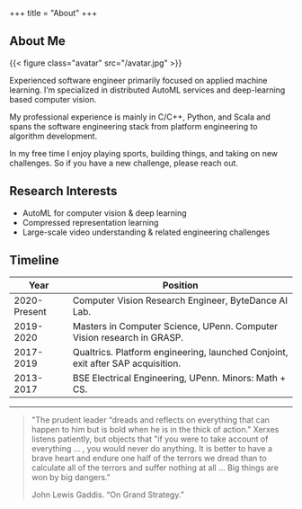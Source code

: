 +++
title = "About"
+++

## About Me

{{< figure class="avatar" src="/avatar.jpg" >}}

Experienced software engineer primarily focused on applied machine learning. I’m specialized in distributed AutoML services and deep-learning based computer vision.

My professional experience is mainly in C/C++, Python, and Scala and spans the software engineering stack from platform engineering to algorithm development.

In my free time I enjoy playing sports, building things, and taking on new challenges. So if you have a new challenge, please reach out.

## Research Interests

- AutoML for computer vision & deep learning
- Compressed representation learning
- Large-scale video understanding & related engineering challenges

## Timeline

Year | Position
-----|-------
2020-Present | Computer Vision Research Engineer, ByteDance AI Lab.
2019-2020 | Masters in Computer Science, UPenn. Computer Vision research in GRASP.
2017-2019 | Qualtrics. Platform engineering, launched Conjoint, exit after SAP acquisition.
2013-2017 | BSE Electrical Engineering, UPenn. Minors: Math + CS. 

---
>"The prudent leader “dreads and reflects on everything that can happen to him but is bold when he is in the thick of action." Xerxes listens patiently, but objects that "if you were to take account of everything ... , you would never do anything. It is better to have a brave heart and endure one half of the terrors we dread than to calculate all of the terrors and suffer nothing at all ... Big things are won by big dangers."
>
> John Lewis Gaddis. “On Grand Strategy.” 